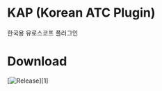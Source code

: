 # KAP (Korean ATC Plugin)
한국용 유로스코프 플러그인

# Download
[![Release](https://img.shields.io/github/v/release/lancard/KAP?include_prereleases&style=for-the-badge)][1]
